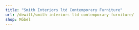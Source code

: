```yaml
---
title: "Smith Interiors ltd Contemporary Furniture"
url: /dewitt/smith-interiors-ltd-contemporary-furniture/
shop: Möbel
---
```

